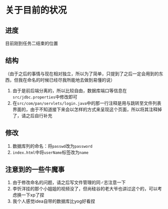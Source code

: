 # 关于目前的状况
## 进度
目前刚到任务二结束的位置
## 结构
（由于之后的事情与现在相对独立，所以为了简单，只提到了之后一定会用到的东西，但我在命名的时候已经尽我所能地去做到易懂的说）
1. 由于是前后端分离的，所以比较自由，数据库端口等信息在`src/jdbc.properties`中修改即可
2. 在`src/com/pan/servlets/login.java`中的那一行注释是用与跳转至文件列表界面的，由于不知道接下来会以怎样的方式来呈现这个页面，所以将其注释掉了，请之后自行补充
## 修改
1. 数据库列的命名：将`passwd`改为`password`
2. `index.html`中将`userName`标签改为`name`
## 注意到的一些牛魔事
1. 由于修改命名的问题，请之后写文件管理的同♂志注意一下
2. 李忻洋挂的那个小姐姐的视频没了，但尚硅谷的老大爷也讲过这个的，可以考虑换一下xp了捏
3. 我个人感觉idea自带的数据库比yog好看捏